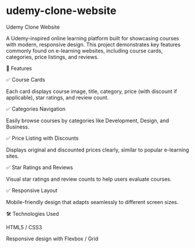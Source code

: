 # udemy-clone-website


Udemy Clone Website

A Udemy-inspired online learning platform built for showcasing courses with modern, responsive design.
This project demonstrates key features commonly found on e-learning websites, including course cards, categories, price listings, and reviews.

🚀 Features

✅ Course Cards

Each card displays course image, title, category, price (with discount if applicable), star ratings, and review count.


✅ Categories Navigation

Easily browse courses by categories like Development, Design, and Business.


✅ Price Listing with Discounts

Displays original and discounted prices clearly, similar to popular e-learning sites.


✅ Star Ratings and Reviews

Visual star ratings and review counts to help users evaluate courses.


✅ Responsive Layout

Mobile-friendly design that adapts seamlessly to different screen sizes.	


🛠 Technologies Used

HTML5 / CSS3

Responsive design with Flexbox / Grid




